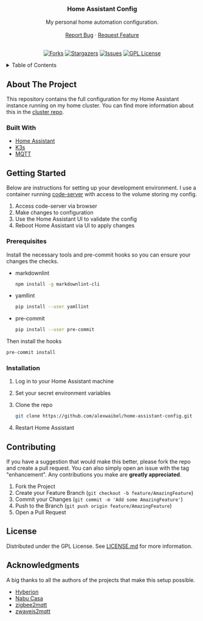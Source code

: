 <!-- markdownlint-disable MD033 MD041 -->
<br />
<div align="center">
  <h3 align="center">Home Assistant Config</h3>

  <p align="center">
    My personal home automation configuration.
    <br />
    <br />
    <a href="https://github.com/alexwaibel/home-assistant-config/issues">Report Bug</a>
    ·
    <a href="https://github.com/alexwaibel/home-assistant-config/issues">Request Feature</a>
    <br />
    <br />
  </p>

[![Forks][forks-shield]][forks-url]
[![Stargazers][stars-shield]][stars-url]
[![Issues][issues-shield]][issues-url]
[![GPL License][license-shield]][license-url]

</div>

<details>
  <summary>Table of Contents</summary>
  <ol>
    <li>
      <a href="#about-the-project">About The Project</a>
      <ul>
        <li><a href="#built-with">Built With</a></li>
      </ul>
    </li>
    <li>
      <a href="#getting-started">Getting Started</a>
      <ul>
        <li><a href="#prerequisites">Prerequisites</a></li>
        <li><a href="#installation">Installation</a></li>
      </ul>
    </li>
    <li><a href="#contributing">Contributing</a></li>
    <li><a href="#license">License</a></li>
    <li><a href="#acknowledgments">Acknowledgments</a></li>
  </ol>
</details>

<!-- markdownlint-enable MD033 -->

## About The Project

This repository contains the full configuration for my Home Assistant instance running on my home cluster. You can find more information about this in the [cluster repo](https://github.com/alexwaibel/home-cluster).

### Built With

* [Home Assistant](https://www.home-assistant.io/)
* [K3s](https://k3s.io/)
* [MQTT](https://mqtt.org/)

## Getting Started

Below are instructions for setting up your development environment. I use a container running [code-server](https://github.com/cdr/code-server) with access to the volume storing my config.

1. Access code-server via browser
1. Make changes to configuration
1. Use the Home Assistant UI to validate the config
1. Reboot Home Assistant via UI to apply changes

### Prerequisites

Install the necessary tools and pre-commit hooks so you can ensure your changes the checks.

* markdownlint

  ```sh
  npm install -g markdownlint-cli
  ```

* yamllint

  ```sh
  pip install --user yamllint
  ```

* pre-commit

  ```sh
  pip install --user pre-commit
  ```

Then install the hooks

```sh
pre-commit install
```

### Installation

1. Log in to your Home Assistant machine
1. Set your secret environment variables
1. Clone the repo

   ```sh
   git clone https://github.com/alexwaibel/home-assistant-config.git
   ```

1. Restart Home Assistant

## Contributing

If you have a suggestion that would make this better, please fork the repo and create a pull request. You can also simply open an issue with the tag "enhancement". Any contributions you make are **greatly appreciated**.

1. Fork the Project
2. Create your Feature Branch (`git checkout -b feature/AmazingFeature`)
3. Commit your Changes (`git commit -m 'Add some AmazingFeature'`)
4. Push to the Branch (`git push origin feature/AmazingFeature`)
5. Open a Pull Request

## License

Distributed under the GPL License. See [LICENSE.md](LICENSE.md) for more information.

## Acknowledgments

A big thanks to all the authors of the projects that make this setup possible.

* [Hyberion](https://docs.hyperion-project.org/)
* [Nabu Casa](https://www.nabucasa.com/)
* [zigbee2mqtt](https://www.zigbee2mqtt.io/)
* [zwavejs2mqtt](https://github.com/zwave-js/zwavejs2mqtt)

<!-- MARKDOWN LINKS & IMAGES -->
<!-- https://www.markdownguide.org/basic-syntax/#reference-style-links -->
[forks-shield]: https://img.shields.io/github/forks/alexwaibel/home-assistant-config.svg?style=for-the-badge
[forks-url]: https://github.com/alexwaibel/home-assistant-config/network/members
[stars-shield]: https://img.shields.io/github/stars/alexwaibel/home-assistant-config.svg?style=for-the-badge
[stars-url]: https://github.com/alexwaibel/home-assistant-config/stargazers
[issues-shield]: https://img.shields.io/github/issues/alexwaibel/home-assistant-config.svg?style=for-the-badge
[issues-url]: https://github.com/alexwaibel/home-assistant-config/issues
[license-shield]: https://img.shields.io/github/license/alexwaibel/home-assistant-config.svg?style=for-the-badge
[license-url]: https://github.com/alexwaibel/home-assistant-config/blob/master/LICENSE.txt
[product-screenshot]: images/screenshot.png
